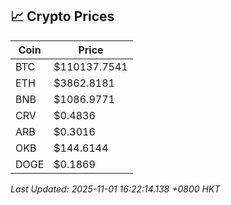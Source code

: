 ## 📈 Crypto Prices

| Coin | Price |
| ---- | ----- |
| BTC | $110137.7541 |
| ETH | $3862.8181 |
| BNB | $1086.9771 |
| CRV | $0.4836 |
| ARB | $0.3016 |
| OKB | $144.6144 |
| DOGE | $0.1869 |

_Last Updated: 2025-11-01 16:22:14.138 +0800 HKT_